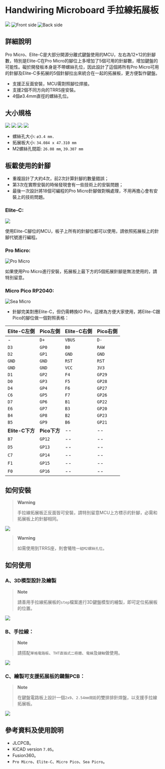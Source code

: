 # Handwiring Microboard 手拉線拓展板

![](pic/1-1.png)
![Front side](pic/FS.png)
![Back side](pic/BS.png)

## 詳細說明

Pro Micro、Elite-C是大部分開源分離式鍵盤使用的MCU，左右為12+12的針腳數，特別是Elite-C在Pro Micro的腳位上多增加了5個可用的針腳數，增加鍵盤的可能性。礙於開發板本身是不帶螺絲孔位，因此設計了這個將所有Pro Micro可用的針腳及Elite-C多拓展的5個針腳拉出來統合在一起的拓展板，更方便製作鍵盤。

- 支援正反面安裝，MCU需對照腳位焊接。
- 支援2個不同方向的TRRS座安裝。
- 4個ø3.4mm直徑的螺絲孔位。

## 大小規格

![](pic/1-2.png)
![](pic/1-3.png)
![](pic/1-4.png)
![](pic/1-5.png)

- 螺絲孔大小: `ø3.4 mm.`
- 拓展板大小: `34.084 x 47.310 mm`
- M2螺絲孔間距: `26.08 mm`, `39.307 mm`

## 板載使用的針腳

- 重複設計了大約4次，前2次計算針腳的數量錯誤；
- 第3次在實際安裝的時候發現會有一些技術上的安裝問題；
- 最後一次設計將18個可編程的Pro Micro針腳做對稱處理，不用再擔心會有安裝上的技術問題。

### Elite-C:

![](pic/2-2.png)

使用Elite-C腳位的MCU，板子上所有的針腳位都可以使用，請依照拓展板上的針腳代號進行編程。

### Pro Micro:

![Pro Micro](pic/2-1.png)

如果使用Pro Micro進行安裝，拓展板上最下方的5個拓展針腳是無法使用的，請特別留意。

### Micro Pico RP2040:

![Sea Micro](pic/2-3.png)

- 針腳完美對應Elite-C，但仍需轉換IO Pin，這裡為方便大家使用，將Elite-C跟Pico的腳位做一個對照表格：

|**Elite-C左側**|**Pico左側**|**Elite-C右側**|**Pico右側**|
|--|--|--|--|
|-|`D+`|`VBUS`|`D-`|
|`D3`|`GP0`|`B0`|`RAW`|
|`D2`|`GP1`|`GND`|`GND`|
|`GND`|`GND`|`RST`|`RST`|
|`GND`|`GND`|`VCC`|`3V3`|
|`D1`|`GP2`|`F4`|`GP29`|
|`D0`|`GP3`|`F5`|`GP28`|
|`D4`|`GP4`|`F6`|`GP27`|
|`C6`|`GP5`|`F7`|`GP26`|
|`D7`|`GP6`|`B1`|`GP22`|
|`E6`|`GP7`|`B3`|`GP20`|
|`B4`|`GP8`|`B2`|`GP23`|
|`B5`|`GP9`|`B6`|`GP21`|
|**Elite-C下方**|**Pico下方**|--|--|
|`B7`|`GP12`|--|--|
|`D5`|`GP13`|--|--|
|`C7`|`GP14`|--|--|
|`F1`|`GP15`|--|--|
|`F0`|`GP16`|--|--|

## 如何安裝

> **Warning**
>
> 手拉線拓展板正反面皆可安裝，請特別留意MCU上方標示的針腳，必需和拓展板上的針腳相同。

![](pic/3-4.jpg)

> **Warning**
>
> 如需使用到TRRS座，則會犧牲`一組M2螺絲孔位`。

## 如何使用

### A、3D模型設計及繪製

> **Note**
>
> 請善用手拉線拓展板的`step`檔案進行3D鍵盤模型的繪製，即可定位拓展板的位置。

![](pic/3-1.png)

### B、手拉線：

> **Note**
>
> 請搭配`單格電路板`、`THT直插式二極體`、`電線`及`鍵軸`做使用。

![](pic/3-2.jpg)

### C、繪製可支援拓展板的鍵盤PCB：

> **Note**
>
> 在鍵盤電路板上設計一個`2x9`、`2.54mm間距`的雙排排針焊盤，以支援手拉線拓展板。

![](pic/3-3.jpg)

## 參考資料及使用說明

- JLCPCB。
- KiCAD version `7.05`。
- Fusion360。
- `Pro Micro`、`Elite-C`、`Micro Pico`、`Sea Picro`。